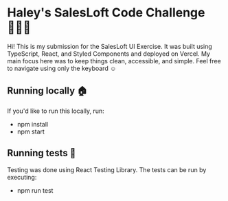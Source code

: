 # Haley's SalesLoft Code Challenge 👩🏼‍💻

Hi! This is my submission for the SalesLoft UI Exercise. It was built using TypeScript, React, and Styled Components and deployed on Vercel.  My main focus here was to keep things clean, accessible, and simple. Feel free to navigate using only the keyboard ☺️

## Running locally 🏠

If you'd like to run this locally, run:
- npm install
- npm start

## Running tests 🧪

Testing was done using React Testing Library. The tests can be run by executing:
- npm run test